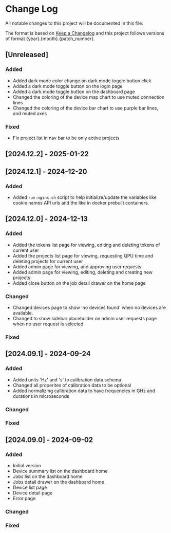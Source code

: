 # Change Log

All notable changes to this project will be documented in this file.

The format is based on [Keep a Changelog](http://keepachangelog.com/)
and this project follows versions of format {year}.{month}.{patch_number}.

## [Unreleased]

### Added

- Added dark mode color change on dark mode toggle button click
- Added a dark mode toggle button on the login page
- Added a dark mode toggle button on the dashboard page
- Changed the coloring of the device map chart to use muted connection lines
- Changed the coloring of the device bar chart to use purple bar lines, and muted axes

### Fixed

- Fix project list in nav bar to be only active projects

## [2024.12.2] - 2025-01-22

## [2024.12.1] - 2024-12-20

### Added

- Added `run-nginx.sh` script to help initialize/update the variables like cookie names
  API urls and the like in docker prebuilt containers.

## [2024.12.0] - 2024-12-13

### Added

- Added the tokens list page for viewing, editing and deleting tokens of current user
- Added the projects list page for viewing, requesting QPU time and deleting projects for current user
- Added admin page for viewing, and approving user requests
- Added admin page for viewing, editing, deleting and creating new projects
- Added close button on the job detail drawer on the home page

### Changed

- Changed devices page to show 'no devices found' when no devices are available.
- Changed to show sidebar placeholder on admin user requests page when no user request is selected

### Fixed

## [2024.09.1] - 2024-09-24

### Added

- Added units 'Hz' and 's' to calibration data schema
- Changed all properites of calibration data to be optional
- Added normalizing calibration data to have frequencies in GHz and durations in microseconds

### Changed

### Fixed

## [2024.09.0] - 2024-09-02

### Added

- Initial version
- Device summary list on the dashboard home
- Jobs list on the dashboard home
- Jobs detail drawer on the dashboard home
- Device list page
- Device detail page
- Error page

### Changed

### Fixed

